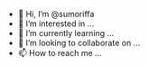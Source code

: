 - 👋 Hi, I’m @sumoriffa
- 👀 I’m interested in ...
- 🌱 I’m currently learning ...
- 💞️ I’m looking to collaborate on ...
- 📫 How to reach me ...

<!---
sumoriffa/sumoriffa is a ✨ special ✨ repository because its `README.md` (this file) appears on your GitHub profile.
You can click the Preview link to take a look at your changes.
--->

